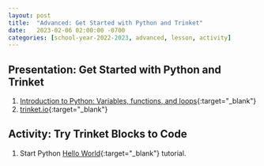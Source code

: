 ```yaml
---
layout: post
title:  "Advanced: Get Started with Python and Trinket"
date:   2023-02-06 02:00:00 -0700
categories: [school-year-2022-2023, advanced, lesson, activity]
---
```


## Presentation: Get Started with Python and Trinket

1. [Introduction to Python: Variables, functions, and loops](https://projects.raspberrypi.org/en/pathways/python-intro){:target="_blank"}
2. [trinket.io](https://trinket.io/){:target="_blank"}

## Activity: Try Trinket Blocks to Code

1. Start Python
    [Hello World](https://projects.raspberrypi.org/en/projects/hello-world){:target="_blank"}
    tutorial.

